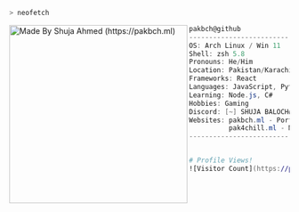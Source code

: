 ```zsh
> neofetch
```

<img align="left" src="https://i.ibb.co/nBmNKS6/pak-bch.png" alt="Made By Shuja Ahmed (https://pakbch.ml)" width="320" /> 

```csharp
pakbch@github
-------------------------
OS: Arch Linux / Win 11
Shell: zsh 5.8
Pronouns: He/Him
Location: Pakistan/Karachi
Frameworks: React
Languages: JavaScript, Python, HTML, CSS
Learning: Node.js, C#
Hobbies: Gaming
Discord: [~] SHUJA BALOCH#7976
Websites: pakbch.ml - Porfolio
          pak4chill.ml - Movies/Series Streaming Site
-------------------------
```
```zsh

# Profile Views!
![Visitor Count](https://profile-counter.glitch.me/pakbch/count.svg)

```
